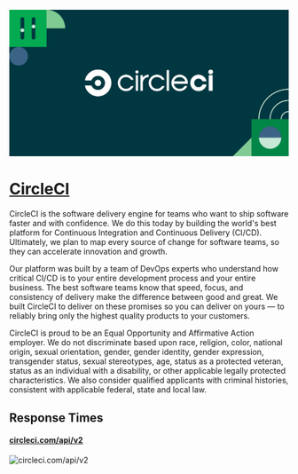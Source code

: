 [![Visit CircleCI](imagePreview.png)](https://circleci.com)

# [CircleCI](https://circleci.com)

CircleCI is the software delivery engine for teams who want to ship software faster and with confidence. 
We do this today by building the world's best platform for Continuous Integration and Continuous Delivery (CI/CD). Ultimately, we plan to map every source of change for software teams, so they can accelerate innovation and growth. 

Our platform was built by a team of DevOps experts who understand how critical CI/CD is to your entire development process and your entire business. The best software teams know that speed, focus, and consistency of delivery make the difference between good and great. We built CircleCI to deliver on these promises so you can deliver on yours — to reliably bring only the highest quality products to your customers.

CircleCI is proud to be an Equal Opportunity and Affirmative Action employer. We do not discriminate based upon race, religion, color, national origin, sexual orientation, gender, gender identity, gender expression, transgender status, sexual stereotypes, age, status as a protected veteran, status as an individual with a disability, or other applicable legally protected characteristics. We also consider qualified applicants with criminal histories, consistent with applicable federal, state and local law.

## Response Times

#### [circleci.com/api/v2](https://circleci.com/api/v2)

![circleci.com/api/v2](response-time-charts/circleci.com%2Fapi%2Fv2.png)
